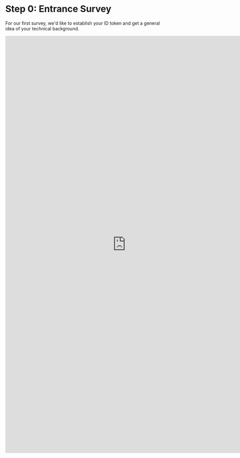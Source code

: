 # Step 0: Entrance Survey

For our first survey, we'd like to establish your ID token and get a general
idea of your technical background.

<iframe
  width="750" height="1300" frameborder="0" marginheight="0" marginwidth="0"
  src="https://docs.google.com/forms/d/1ZjQzyaXOZE9p3x2LJ-8u_Uowkp3_NrPyD-PtIjT_E40/viewform?embedded=true"
>Loading...</iframe>
